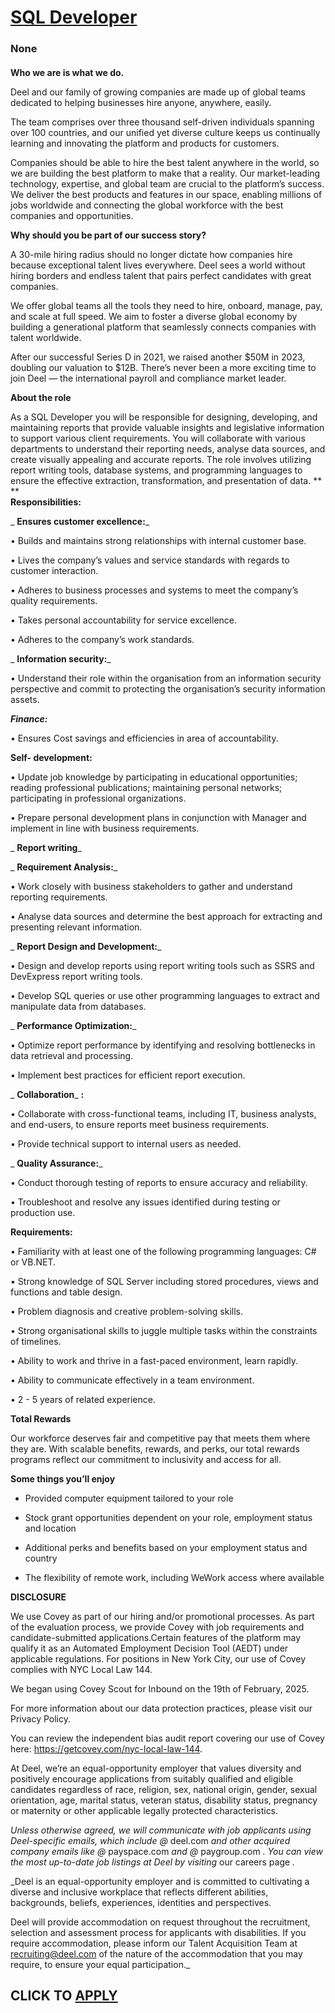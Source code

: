 # [SQL Developer](https://www.remotewlb.com/apply/sql-developer-131751)  
### None  
####  

**Who we are is what we do.**

Deel and our family of growing companies are made up of global teams dedicated to helping businesses hire anyone, anywhere, easily.

The team comprises over three thousand self-driven individuals spanning over 100 countries, and our unified yet diverse culture keeps us continually learning and innovating the platform and products for customers.

Companies should be able to hire the best talent anywhere in the world, so we are building the best platform to make that a reality. Our market-leading technology, expertise, and global team are crucial to the platform’s success. We deliver the best products and features in our space, enabling millions of jobs worldwide and connecting the global workforce with the best companies and opportunities.

 **Why should you be part of our success story?**

A 30-mile hiring radius should no longer dictate how companies hire because exceptional talent lives everywhere. Deel sees a world without hiring borders and endless talent that pairs perfect candidates with great companies.

We offer global teams all the tools they need to hire, onboard, manage, pay, and scale at full speed. We aim to foster a diverse global economy by building a generational platform that seamlessly connects companies with talent worldwide.

After our successful Series D in 2021, we raised another $50M in 2023, doubling our valuation to $12B. There’s never been a more exciting time to join Deel — the international payroll and compliance market leader.

 **About the role**

As a SQL Developer you will be responsible for designing, developing, and maintaining reports that provide valuable insights and legislative information to support various client requirements. You will collaborate with various departments to understand their reporting needs, analyse data sources, and create visually appealing and accurate reports. The role involves utilizing report writing tools, database systems, and programming languages to ensure the effective extraction, transformation, and presentation of data. **  
**  
 **Responsibilities:**

 _ **Ensures customer excellence:**_

• Builds and maintains strong relationships with internal customer base.

• Lives the company’s values and service standards with regards to customer interaction.

• Adheres to business processes and systems to meet the company’s quality requirements.

• Takes personal accountability for service excellence.

• Adheres to the company’s work standards.

 _ **Information security:**_

• Understand their role within the organisation from an information security perspective and commit to protecting the organisation’s security information assets.

_**Finance:**_

• Ensures Cost savings and efficiencies in area of accountability.

 **Self- development:**

• Update job knowledge by participating in educational opportunities; reading professional publications; maintaining personal networks; participating in professional organizations.

• Prepare personal development plans in conjunction with Manager and implement in line with business requirements.

 _ **Report writing**_

 _ **Requirement Analysis:**_

• Work closely with business stakeholders to gather and understand reporting requirements.

• Analyse data sources and determine the best approach for extracting and presenting relevant information.

 _ **Report Design and Development:**_

• Design and develop reports using report writing tools such as SSRS and DevExpress report writing tools.

• Develop SQL queries or use other programming languages to extract and manipulate data from databases.

 _ **Performance Optimization:**_

• Optimize report performance by identifying and resolving bottlenecks in data retrieval and processing.

• Implement best practices for efficient report execution.

 _ **Collaboration**_ **:**

• Collaborate with cross-functional teams, including IT, business analysts, and end-users, to ensure reports meet business requirements.

• Provide technical support to internal users as needed.

 _ **Quality Assurance:**_

• Conduct thorough testing of reports to ensure accuracy and reliability.

• Troubleshoot and resolve any issues identified during testing or production use.

 **Requirements:**

• Familiarity with at least one of the following programming languages: C# or VB.NET.

• Strong knowledge of SQL Server including stored procedures, views and functions and table design.

• Problem diagnosis and creative problem-solving skills.

• Strong organisational skills to juggle multiple tasks within the constraints of timelines.

• Ability to work and thrive in a fast-paced environment, learn rapidly.

• Ability to communicate effectively in a team environment.

• 2 - 5 years of related experience.

 **Total Rewards**

Our workforce deserves fair and competitive pay that meets them where they are. With scalable benefits, rewards, and perks, our total rewards programs reflect our commitment to inclusivity and access for all.

**Some things you’ll enjoy**

  * Provided computer equipment tailored to your role

  * Stock grant opportunities dependent on your role, employment status and location

  * Additional perks and benefits based on your employment status and country

  * The flexibility of remote work, including WeWork access where available

 **DISCLOSURE**

We use Covey as part of our hiring and/or promotional processes. As part of the evaluation process, we provide Covey with job requirements and candidate-submitted applications.Certain features of the platform may qualify it as an Automated Employment Decision Tool (AEDT) under applicable regulations. For positions in New York City, our use of Covey complies with NYC Local Law 144.

We began using Covey Scout for Inbound on the 19th of February, 2025.

For more information about our data protection practices, please visit our Privacy Policy.

You can review the independent bias audit report covering our use of Covey here: https://getcovey.com/nyc-local-law-144.

At Deel, we’re an equal-opportunity employer that values diversity and positively encourage applications from suitably qualified and eligible candidates regardless of race, religion, sex, national origin, gender, sexual orientation, age, marital status, veteran status, disability status, pregnancy or maternity or other applicable legally protected characteristics.

 _Unless otherwise agreed, we will communicate with job applicants using Deel-specific emails, which include @_ deel.com _and other acquired company emails like @_ payspace.com _and @_ paygroup.com _. You can view the most up-to-date job listings at Deel by visiting_ our careers page _._  
  
 _Deel is an equal-opportunity employer and is committed to cultivating a diverse and inclusive workplace that reflects different abilities, backgrounds, beliefs, experiences, identities and perspectives.  
  
Deel will provide accommodation on request throughout the recruitment, selection and assessment process for applicants with disabilities. If you require accommodation, please inform our Talent Acquisition Team at recruiting@deel.com of the nature of the accommodation that you may require, to ensure your equal participation._

  
## CLICK TO [APPLY](https://www.remotewlb.com/apply/sql-developer-131751)

